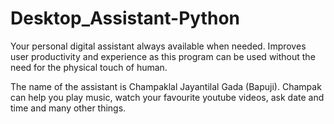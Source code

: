 # Desktop_Assistant-Python
Your personal digital assistant always available when needed. Improves user productivity and experience as this program can be used without the need for the physical touch of human.

The name of the assistant is Champaklal Jayantilal Gada (Bapuji). Champak can help you play music, watch your favourite youtube videos, ask date and time and many other things.
